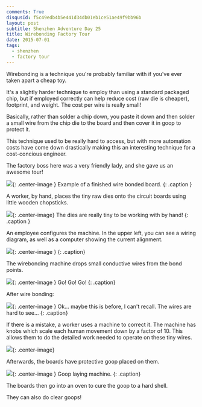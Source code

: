 ```yaml
---
comments: True
disqusId: f5c49edb4b5e441d34db01eb1ce51ae49f9bb96b
layout: post
subtitle: Shenzhen Adventure Day 25
title: Wirebonding Factory Tour
date: 2015-07-01
tags:
  - shenzhen
  - factory tour
---
```


Wirebonding is a technique you're probably familiar with if you've ever taken
apart a cheap toy.

It's a slightly harder technique to employ than using a standard packaged chip,
but if employed correctly can help reduce cost (raw die is cheaper), footprint,
and weight. The cost per wire is really small!

Basically, rather than solder a chip down, you paste it down and then solder a
small wire from the chip die to the board and then cover it in goop to protect
it.

This technique used to be really hard to access, but with more automation costs
have come down drastically making this an interesting technique for a
cost-concious engineer.

The factory boss here was a very friendly lady, and she gave us an awesome tour!

![](https://www.dropbox.com/s/7idk63gzj0b3eh1/IMG_0858.JPG?raw=1){: .center-image }
Example of a finished wire bonded board.
{: .caption }

A worker, by hand, places the tiny raw dies onto the circuit boards using little wooden chopsticks.

![](https://www.dropbox.com/s/5in5azgdcvy6foy/IMG_0836.JPG?raw=1){: .center-image}
The dies are really tiny to be working with by hand!
{: .caption }


An employee configures the machine. In the upper left, you can see a wiring
diagram, as well as a computer showing the current alignment.

![](https://www.dropbox.com/s/lit9vwvz6apcu4o/IMG_0846.JPG?raw=1){: .center-image }
{: .caption}

The wirebonding machine drops small conductive wires from the bond points.

![](https://www.dropbox.com/s/7p2zduixs0tjp3b/wirebond.gif?raw=1){: .center-image }
Go! Go! Go!
{: .caption}

After wire bonding:

![](https://www.dropbox.com/s/5svqtylo4wd5ajh/IMG_0844.JPG?raw=1){: .center-image }
Ok... maybe this is before, I can't recall. The wires are hard to see...
{: .caption}


If there is a mistake, a worker uses a machine to correct it. The machine has
knobs which scale each human movement down by a factor of 10. This allows them
to do the detailed work needed to operate on these tiny wires.

![](https://www.dropbox.com/s/tuqbu24x3t336mt/manual.jpg?raw=1){: .center-image}

Afterwards, the boards have protective goop placed on them.

![](https://www.dropbox.com/s/m0bq2b06syh9d3n/goop.gif?raw=1){: .center-image }
Goop laying machine.
{: .caption}

The boards then go into an oven to cure the goop to a hard shell.

They can also do clear goops!
